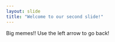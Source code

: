 ```yaml
---
layout: slide
title: "Welcome to our second slide!"
---
```

Big memes!!
Use the left arrow to go back!
